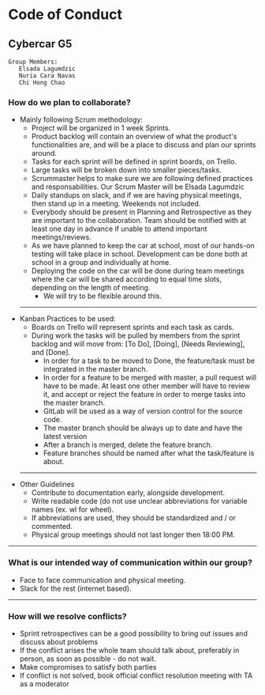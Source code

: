 # Code of Conduct

## Cybercar G5
```
Group Members:
   Elsada Lagumdzic
   Nuria Cara Navas
   Chi Hong Chao
```
### How do we plan to collaborate?

- Mainly following Scrum methodology:
   - Project will be organized in 1 week Sprints.
   - Product backlog will contain an overview of what the product's functionalities are, and will be a place to discuss and plan our sprints around.
   - Tasks for each sprint will be defined in sprint boards, on Trello.
   - Large tasks will be broken down into smaller pieces/tasks.
   - Scrummaster helps to make sure we are following defined practices and responsabilities. Our Scrum Master will be Elsada Lagumdzic
   - Daily standups on slack, and if we are having physical meetings, then stand up in a meeting. Weekends not included.
   - Everybody should be present in Planning and Retrospective as they are important to the collaboration. Team should be notified with at least one day in advance if unable to attend important meetings/reviews.
   - As we have planned to keep the car at school, most of our hands-on testing will take place in school. Development can be done both 
    at school in a group and individually at home. 
   - Deploying the code on the car will be done during team meetings where the car will be  shared according to equal time slots, 
     depending on the length of meeting. 
        - We will try to be flexible around this.
   ---
- Kanban Practices to be used:
   - Boards on Trello will represent sprints and each task as cards.
   - During work the tasks will be pulled by members from the sprint backlog and will move from: [To Do], [Doing], [Needs Reviewing], and [Done].
      - In order for a task to be moved to Done, the feature/task must be integrated in the master branch.
      - In order for a feature to be merged with master, a pull request will have to be made. At least one other member will have to review it, and accept or reject the feature in order to merge tasks into the master branch.
      - GitLab will be used as a way of version control for the source code.
      - The master branch should be always up to date and have the latest version
      - After a branch is merged, delete the feature branch.
      - Feature branches should be named after what the task/feature is about.
   ---
- Other Guidelines
  - Contribute to documentation early, alongside development.
  - Write readable code (do not use unclear abbreviations for variable names (ex. wl for wheel).
  - If abbreviations are used, they should be standardized and / or commented.
  - Physical group meetings should not last longer then 18:00 PM.

---

### What is our intended way of communication within our group?

- Face to face communication and physical meeting.
- Slack for the rest (internet based).

---

### How will we resolve conflicts?

- Sprint retrospectives can be a good possibility to bring out issues and discuss about problems
- If the conflict arises the whole team should talk about, preferably in person, as soon as possible - do not wait.
- Make compromises to satisfy both parties
- If conflict is not solved, book official conflict resolution meeting with TA as a moderator
